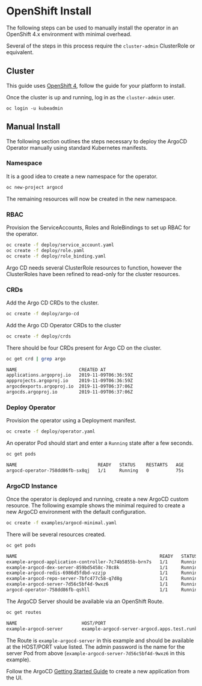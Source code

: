 # OpenShift Install

The following steps can be used to manually install the operator in an OpenShift 4.x environment with minimal overhead.

Several of the steps in this process require the `cluster-admin` ClusterRole or equivalent.

## Cluster

This guide uses [OpenShift 4](https://try.openshift.com/), follow the 
guide for your platform to install. 

Once the cluster is up and running, log in as the `cluster-admin` user.

```
oc login -u kubeadmin
```

## Manual Install

The following section outlines the steps necessary to deploy the ArgoCD Operator manually using standard Kubernetes manifests.

### Namespace

It is a good idea to create a new namespace for the operator.

```bash
oc new-project argocd
```

The remaining resources will now be created in the new namespace.

### RBAC

Provision the ServiceAccounts, Roles and RoleBindings to set up RBAC for the operator.

```bash
oc create -f deploy/service_account.yaml
oc create -f deploy/role.yaml
oc create -f deploy/role_binding.yaml
```

Argo CD needs several ClusterRole resources to function, however the ClusterRoles have been refined to read-only for the cluster resources.

### CRDs

Add the Argo CD CRDs to the cluster.

```bash
oc create -f deploy/argo-cd
```

Add the Argo CD Operator CRDs to the cluster

```bash
oc create -f deploy/crds
```

There should be four CRDs present for Argo CD on the cluster.

```bash
oc get crd | grep argo
```

```bash
NAME                       CREATED AT
applications.argoproj.io   2019-11-09T06:36:59Z
appprojects.argoproj.io    2019-11-09T06:36:59Z
argocdexports.argoproj.io  2019-11-09T06:37:06Z
argocds.argoproj.io        2019-11-09T06:37:06Z
```

### Deploy Operator

Provision the operator using a Deployment manifest.

```bash
oc create -f deploy/operator.yaml
```

An operator Pod should start and enter a `Running` state after a few seconds.

```bash
oc get pods
```

```bash
NAME                              READY   STATUS    RESTARTS   AGE
argocd-operator-758dd86fb-sx8qj   1/1     Running   0          75s
```

### ArgoCD Instance

Once the operator is deployed and running, create a new ArgoCD custom resource.
The following example shows the minimal required to create a new ArgoCD
environment with the default configuration.

```bash
oc create -f examples/argocd-minimal.yaml
```

There will be several resources created.

```bash
oc get pods
```
```bash
NAME                                                     READY   STATUS    RESTARTS   AGE
example-argocd-application-controller-7c74b5855b-brn7s   1/1     Running   0          29s
example-argocd-dex-server-859bd5458c-78c8k               1/1     Running   0          29s
example-argocd-redis-6986d5fdbd-vzzjp                    1/1     Running   0          29s
example-argocd-repo-server-7bfc477c58-q7d8g              1/1     Running   0          29s
example-argocd-server-7d56c5bf4d-9wxz6                   1/1     Running   0          29s
argocd-operator-758dd86fb-qshll                          1/1     Running   0          51s
```

The ArgoCD Server should be available via an OpenShift Route.

```bash
oc get routes
```

```bash
NAME                        HOST/PORT                                               PATH   SERVICES                 PORT   TERMINATION     WILDCARD
example-argocd-server       example-argocd-server-argocd.apps.test.runk8s.com              example-argocd-server    http   edge/Redirect   None
```

The Route is `example-argocd-server` in this example and should be available at the HOST/PORT value listed. The admin 
password is the name for the server Pod from above (`example-argocd-server-7d56c5bf4d-9wxz6` in this example).

Follow the ArgoCD [Getting Started Guide](https://argoproj.github.io/argo-cd/getting_started/#creating-apps-via-ui) to 
create a new application from the UI.
